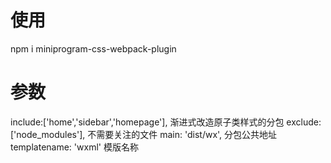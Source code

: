 # 使用
npm i miniprogram-css-webpack-plugin

# 参数
include:['home','sidebar','homepage'], 渐进式改造原子类样式的分包
exclude:['node_modules'], 不需要关注的文件
main: 'dist/wx', 分包公共地址
templatename: 'wxml' 模版名称
